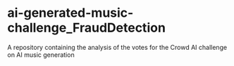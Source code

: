 # ai-generated-music-challenge_FraudDetection
A repository containing the analysis of the votes for the Crowd AI challenge on AI music generation
